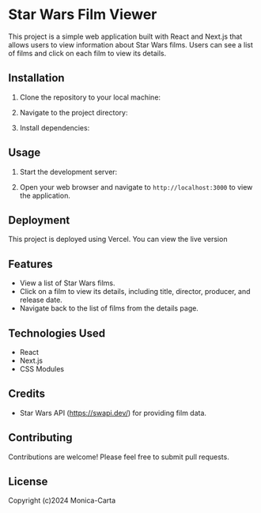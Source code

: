 # Star Wars Film Viewer

This project is a simple web application built with React and Next.js that allows users to view information about Star Wars films. Users can see a list of films and click on each film to view its details.

## Installation

1. Clone the repository to your local machine:

2. Navigate to the project directory:

3. Install dependencies:

## Usage

1. Start the development server:

2. Open your web browser and navigate to `http://localhost:3000` to view the application.

## Deployment

This project is deployed using Vercel. You can view the live version 

## Features

- View a list of Star Wars films.
- Click on a film to view its details, including title, director, producer, and release date.
- Navigate back to the list of films from the details page.

## Technologies Used

- React
- Next.js
- CSS Modules

## Credits

- Star Wars API (https://swapi.dev/) for providing film data.

## Contributing

Contributions are welcome! Please feel free to submit pull requests.

## License

Copyright (c)2024 Monica-Carta
